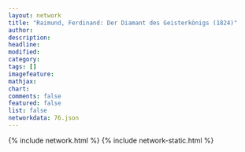 ```yaml
---
layout: network
title: "Raimund, Ferdinand: Der Diamant des Geisterkönigs (1824)"
author:
description:
headline:
modified:
category:
tags: []
imagefeature: 
mathjax: 
chart: 
comments: false
featured: false
list: false
networkdata: 76.json
---
```

{% include network.html %}
{% include network-static.html %}
